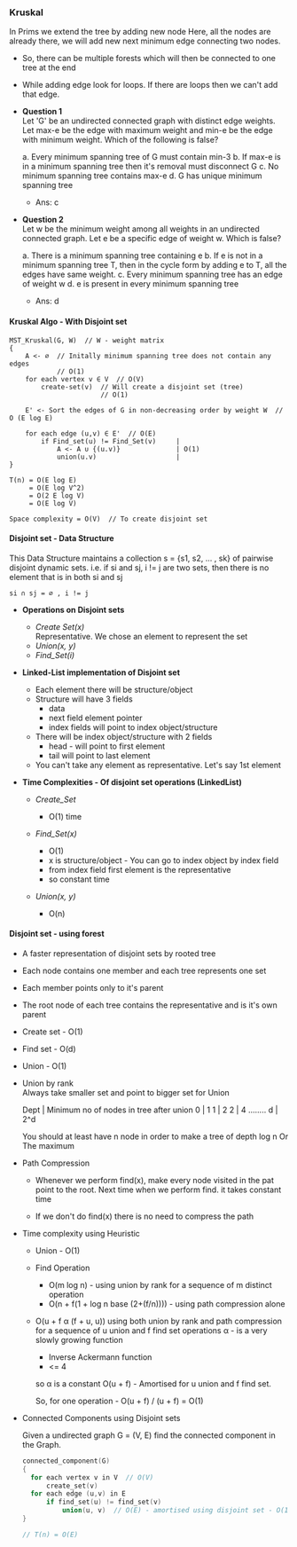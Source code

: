 ### Kruskal

In Prims we extend the tree by adding new node
Here, all the nodes are already there, we will add new next minimum edge connecting two nodes.
- So, there can be multiple forests which will then be connected to one tree at the end
- While adding edge look for loops. If there are loops then we can't add that edge.

- **Question 1**  
  Let 'G' be an undirected connected graph with distinct edge weights. Let max-e be the edge with
  maximum weight and min-e be the edge with minimum weight. Which of the following is false?
  
  a. Every minimum spanning tree of G must contain min-3
  b. If max-e is in a minimum spanning tree then it's removal must disconnect G
  c. No minimum spanning tree contains max-e
  d. G has unique minimum spanning tree
  
  - Ans: c

- **Question 2**  
  Let w be the minimum weight among all weights in an undirected connected graph.
  Let e be a specific edge of weight w. Which is false?

  a. There is a minimum spanning tree containing e
  b. If e is not in a minimum spanning tree T, then in the cycle form by adding e to T, all the edges
     have same weight.
  c. Every minimum spanning tree has an edge of weight w
  d. e is present in every minimum spanning tree
  
  - Ans: d

#### Kruskal Algo - With Disjoint set
```
MST_Kruskal(G, W)  // W - weight matrix
{
    A <- ∅  // Initally minimum spanning tree does not contain any edges
            // O(1)
    for each vertex v ∈ V  // O(V)
        create-set(v)  // Will create a disjoint set (tree)
                       // O(1)
    
    E' <- Sort the edges of G in non-decreasing order by weight W  // O (E log E)

    for each edge (u,v) ∈ E'  // O(E)
        if Find_set(u) != Find_Set(v)     |
            A <- A ∪ {(u.v)}              | O(1)
            union(u.v)                    |
}

T(n) = O(E log E)
     = O(E log V^2)
     = O(2 E log V)
     = O(E log V)

Space complexity = O(V)  // To create disjoint set
```

#### Disjoint set - Data Structure
This Data Structure maintains a collection s = {s1, s2, ... , sk} of pairwise disjoint dynamic sets.
i.e. if si and sj, i != j are two sets, then there is no element that is in both si and sj
```
si ∩ sj = ∅ , i != j
```

- **Operations on Disjoint sets**  
  - _Create Set(x)_  
    Representative. We chose an element to represent the set
  - _Union(x, y)_  
  - _Find_Set(i)_  

- **Linked-List implementation of Disjoint set**  
  - Each element there will be structure/object 
  - Structure will have 3 fields  
    - data
    - next field element pointer
    - index fields will point to index object/structure
  - There will be index object/structure with 2 fields
    - head - will point to first element
    - tail will point to last element
  - You can't take any element as representative. Let's say 1st element

- **Time Complexities - Of disjoint set operations (LinkedList)**
  - _Create_Set_  
    - O(1) time
  
  - _Find_Set(x)_  
    - O(1)
    - x is structure/object - You can go to index object by index field
    - from index field first element is the representative
    - so constant time

  - _Union(x, y)_  
    - O(n)

#### Disjoint set - using forest
- A faster representation of disjoint sets by rooted tree
- Each node contains one member and each tree represents one set
- Each member points only to it's parent
- The root node of each tree contains the representative and is it's own parent

- Create set - O(1)
- Find set - O(d)
- Union - O(1)


- Union by rank   
  Always take smaller set and point to bigger set for Union

  Dept | Minimum no of nodes in tree after union
  0    | 1
  1    | 2
  2    | 4
  ........
  d    | 2^d
  
  You should at least have n node in order to make a tree of depth log n
  Or
  The maximum

- Path Compression   
  - Whenever we perform find(x), make every node visited in the pat point to the root. Next time
    when we perform find. it takes constant time
  
  - If we don't do find(x) there is no need to compress the path

- Time complexity using Heuristic  
  - Union - O(1)

  - Find Operation  
    - O(m log n) - using union by rank for a sequence of m distinct operation
    - O(n + f(1 + log n base (2+(f/n)))) - using path compression alone

  - O(u + f α (f + u, u)) using both union by rank and path compression for a sequence of u union and
    f find set operations
    α - is a very slowly growing function
      - Inverse Ackermann function
      - <= 4
      
    so α is a constant
    O(u + f) - Amortised for u union and f find set.
    
    So, for one operation - O(u + f) / (u + f) = O(1)


- Connected Components using Disjoint sets  

  Given a undirected graph G = (V, E) find the connected component in the Graph.  
  ```c
  connected_component(G)
  {
    for each vertex v in V  // O(V)
        create_set(v)
    for each edge (u,v) in E
        if find_set(u) != find_set(v)
            union(u, v)  // O(E) - amortised using disjoint set - O(1)
  }
  
  // T(n) = O(E)
  ```

